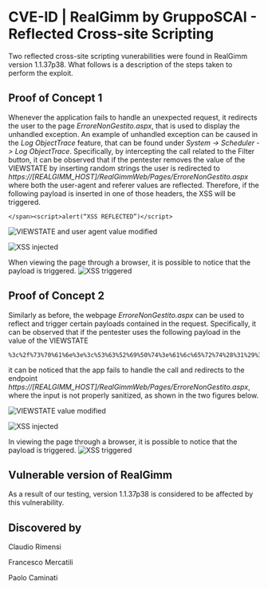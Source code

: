 # CVE-ID | RealGimm by GruppoSCAI - Reflected Cross-site Scripting
Two reflected cross-site scripting vunerabilities were found in RealGimm version 1.1.37p38. What follows is a description of the steps taken to perform the exploit.

## Proof of Concept 1
Whenever the application fails to handle an unexpected request, it redirects the user to the page *ErroreNonGestito.aspx*, that is used to display the unhandled exception.
An example of unhandled exception can be caused in the *Log ObjectTrace* feature, that can be found under *System -> Scheduler -> Log ObjectTrace*.
Specifically, by intercepting the call related to the Filter button, it can be observed that if the pentester removes the value of the VIEWSTATE by inserting random strings the user is redirected to *https://[REALGIMM_HOST]/RealGimmWeb/Pages/ErroreNonGestito.aspx*
where both the user-agent and referer values are reflected. Therefore, if the following payload is inserted in one of those headers, the XSS will be triggered.
```
</span><script>alert(“XSS REFLECTED”)</script>
```

![VIEWSTATE and user agent value modified](https://github.com/CapgeminiCisRedTeam/Disclosure/assets/132057950/6fddcd91-ab34-4f40-a87d-a1afdbdfb869)

![XSS injected](https://github.com/CapgeminiCisRedTeam/Disclosure/assets/132057950/bf813c9c-e45a-4a30-b9a0-9b519e35b051)

When viewing the page through a browser, it is possible to notice that the payload is triggered.
![XSS triggered](https://github.com/CapgeminiCisRedTeam/Disclosure/assets/132057950/a7b19ea7-3a03-4ceb-ba50-e36d9a942f1b)

## Proof of Concept 2
Similarly as before, the webpage *ErroreNonGestito.aspx* can be used to reflect and trigger certain payloads contained in the request.
Specifically, it can be observed that if the pentester uses the following payload in the value of the VIEWSTATE 
```
%3c%2f%73%70%61%6e%3e%3c%53%63%52%69%50%74%3e%61%6c%65%72%74%28%31%29%3c%2f%53%63%52%69%50%74%3e
```
it can be noticed that the app fails to handle the call and redirects to the endpoint *https://[REALGIMM_HOST]/RealGimmWeb/Pages/ErroreNonGestito.aspx*, where the input is not properly sanitized, as shown in the two figures below.

![VIEWSTATE value modified](https://github.com/CapgeminiCisRedTeam/Disclosure/assets/132057950/21a6f96f-a291-4bc3-9b8b-e42f04410dbc)

![XSS injected](https://github.com/CapgeminiCisRedTeam/Disclosure/assets/132057950/c178a328-502e-456c-8367-fcabccac2e4b)

In viewing the page through a browser, it is possible to notice that the payload is triggered.
![XSS triggered](https://github.com/CapgeminiCisRedTeam/Disclosure/assets/132057950/19abb5dc-92e2-4be2-8879-50b6d07a4c10)



## Vulnerable version of RealGimm

As a result of our testing, version 1.1.37p38 is considered to be affected by this vulnerability. 


## Discovered by

Claudio Rimensi

Francesco Mercatili

Paolo Caminati


